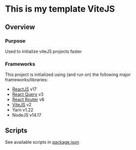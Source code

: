 # This is my template ViteJS

## Overview

### Purpose

Used to initialize viteJS projects faster

### Frameworks

This project is initialized using (and run on) the following major frameworks/libraries:

- [ReactJS](https://reactjs.org/) v17
- [React Query](https://react-query.tanstack.com/) v3
- [React Router](https://reactrouter.com/) v6
- [ViteJS](https://vitejs.dev/) v2
- Yarn v1.22
- NodeJS v14.17

## Scripts

See available scripts in [package.json](./package.json)
